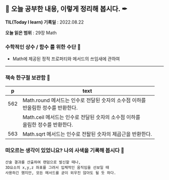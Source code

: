 ## 📕 오늘 공부한 내용, 이렇게 정리해 봅시다. ✒

**TIL(Today I learn) 기록일** : 2022.08.22

**오늘 읽은 범위** : 29장 Math

### 수학적인 상수 / 함수 를 위한 수단 📑

- Math에 제공된 정적 프로퍼티와 메서드의 쓰임새에 관하여

---

### 책속 한구절 보관함 📖

| p   | text                                                                                 |
| --- | ------------------------------------------------------------------------------------ |
| 562 | Math.round 메서드는 인수로 전달된 숫자의 소수점 이하를<br> 반올림한 정수를 반환한다. |
|     | Math.ceil 메서드는 인수로 전달된 숫자의 소수점 이하를<br> 올림한 정수를 반환한다.    |
| 563 | Math.sqrt 메서드는 인수로 전돨된 숫자의 제곱근을 반환한다.                           |

### 떠오르는 생각이 있었니요? 나의 사색을 기록해 봅시다 💭

```
산술 결과를 산출하여 랜덤으로 발신할 때나,
3D요소의 x,y,z 좌표를 그려서 입체적인 움직임을 선보일 때
사용하긴 했지만, 모든 메서드를 굳이 외우진 않아도 될 듯 하다.
```
